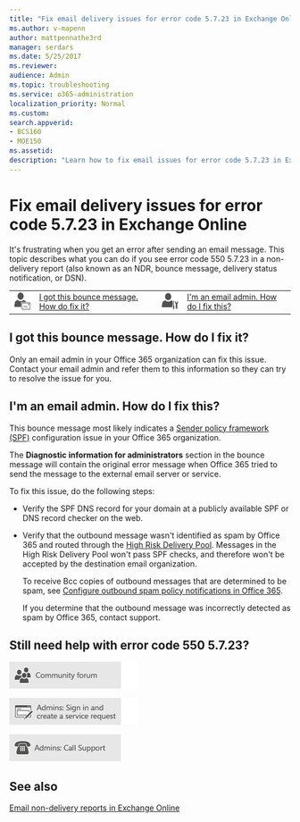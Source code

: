 ```yaml
---
title: "Fix email delivery issues for error code 5.7.23 in Exchange Online"
ms.author: v-mapenn
author: mattpennathe3rd
manager: serdars
ms.date: 5/25/2017
ms.reviewer: 
audience: Admin
ms.topic: troubleshooting
ms.service: o365-administration
localization_priority: Normal
ms.custom: 
search.appverid:
- BCS160
- MOE150
ms.assetid: 
description: "Learn how to fix email issues for error code 5.7.23 in Exchange Online (The message was rejected because of Sender Policy Framework violation)."
---
```


# Fix email delivery issues for error code 5.7.23 in Exchange Online

It's frustrating when you get an error after sending an email message. This topic describes what you can do if you see error code 550 5.7.23 in a non-delivery report (also known as an NDR, bounce message, delivery status notification, or DSN).

|||||
|:-----|:-----|:-----|:-----|
|![Email user icon](../../media/31425afd-41a9-435e-aa85-6886277c369b.png)|[I got this bounce message. How do fix it?](#i-got-this-bounce-message-how-do-i-fix-it)|![Email admin icon](../../media/3d4c569e-b819-4a29-86b1-4b9619cf2acf.png)|[I'm an email admin. How do I fix this?](#im-an-email-admin-how-do-i-fix-this)|

## I got this bounce message. How do I fix it?

Only an email admin in your Office 365 organization can fix this issue. Contact your email admin and refer them to this information so they can try to resolve the issue for you.

## I'm an email admin. How do I fix this?

This bounce message most likely indicates a [Sender policy framework (SPF)](https://docs.microsoft.com/office365/securitycompliance/set-up-spf-in-office-365-to-help-prevent-spoofing) configuration issue in your Office 365 organization.

The **Diagnostic information for administrators** section in the bounce message will contain the original error message when Office 365 tried to send the message to the external email server or service.

To fix this issue, do the following steps:

- Verify the SPF DNS record for your domain at a publicly available SPF or DNS record checker on the web.

- Verify that the outbound message wasn't identified as spam by Office 365 and routed through the [High Risk Delivery Pool](https://docs.microsoft.com/office365/SecurityCompliance/high-risk-delivery-pool-for-outbound-messages). Messages in the High Risk Delivery Pool won't pass SPF checks, and therefore won't be accepted by the destination email organization.

  To receive Bcc copies of outbound messages that are determined to be spam, see [Configure outbound spam policy notifications in Office 365](https://docs.microsoft.com/office365/SecurityCompliance/configure-the-outbound-spam-policy).

  If you determine that the outbound message was incorrectly detected as spam by Office 365, contact support.

## Still need help with error code 550 5.7.23?

[![Get help from the Office 365 community forums](../../media/12a746cc-184b-4288-908c-f718ce9c4ba5.png)](https://go.microsoft.com/fwlink/p/?LinkId=518605)

[![Admins: Sign in and create a service request](../../media/10862798-181d-47a5-ae4f-3f8d5a2874d4.png)](https://go.microsoft.com/fwlink/p/?LinkId=519124)

[![Admins: Call Support](../../media/9f262e67-e8c9-4fc0-85c2-b3f4cfbc064e.png)](https://go.microsoft.com/fwlink/p/?LinkID=518322)

## See also

[Email non-delivery reports in Exchange Online](non-delivery-reports-in-exchange-online.md)
